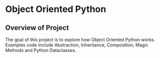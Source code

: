 # Object Oriented Python

## Overview of Project
The goal of this project is to explore how Object Oriented Python works. Examples code include Abstraction, Inheritance, Composition, Magic Methods and Python Dataclasses.
